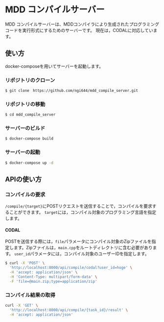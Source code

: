 # MDD コンパイルサーバー
MDD コンパイルサーバーは、MDDコンパイラにより生成されたプログラミングコードを実行形式にするためのサーバーです。
現在は，CODALに対応しています。

## 使い方

docker-composeを用いてサーバーを起動します。

### リポジトリのクローン

```bash
$ git clone　https://github.com/ngi644/mdd_compile_server.git
```

### リポジトリの移動

```bash
$ cd mdd_compile_server
```

### サーバーのビルド

```bash
$ docker-compose build
```

### サーバーの起動

```bash 
$ docker-compose up -d
```

## APIの使い方

### コンパイルの要求

`/compile/{target}`にPOSTリクエストを送信することで，コンパイルを要求することができます。
`target`には，コンパイル対象のプログラミング言語を指定します。

#### CODAL

POSTを送信する際には，`file`パラメータにコンパイル対象のZipファイルを指定します。Zipファイルは，`main.cpp`をルートディレクトリに含む必要があります。 `user_id`パラメータには，コンパイル対象のユーザーIDを指定します。

```bash
$ curl -X 'POST' \
  'http://localhost:8000/api/compile/codal?user_id=hoge' \
  -H 'accept: application/json' \
  -H 'Content-Type: multipart/form-data' \
  -F 'file=@main.zip;type=application/zip'
```

### コンパイル結果の取得

```bash
curl -X 'GET' \
  'http://localhost:8000/api/compile/{task_id}/result' \
  -H 'accept: application/json'
```

